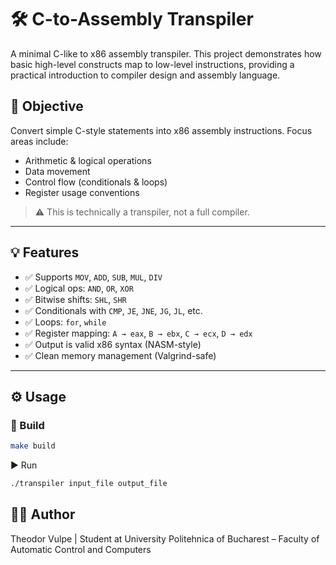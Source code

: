 # 🛠️ C-to-Assembly Transpiler

A minimal C-like to x86 assembly transpiler. This project demonstrates how basic high-level constructs map to low-level instructions, providing a practical introduction to compiler design and assembly language.

## 🎯 Objective

Convert simple C-style statements into x86 assembly instructions. Focus areas include:
- Arithmetic & logical operations
- Data movement
- Control flow (conditionals & loops)
- Register usage conventions

> ⚠️ This is technically a transpiler, not a full compiler.

---

## 💡 Features

- ✅ Supports `MOV`, `ADD`, `SUB`, `MUL`, `DIV`
- ✅ Logical ops: `AND`, `OR`, `XOR`
- ✅ Bitwise shifts: `SHL`, `SHR`
- ✅ Conditionals with `CMP`, `JE`, `JNE`, `JG`, `JL`, etc.
- ✅ Loops: `for`, `while`
- ✅ Register mapping: `A → eax`, `B → ebx`, `C → ecx`, `D → edx`
- ✅ Output is valid x86 syntax (NASM-style)
- ✅ Clean memory management (Valgrind-safe)

---


## ⚙️ Usage

### 🧱 Build

```bash
make build
```
▶️ Run

```bash
./transpiler input_file output_file
```
## 👨‍💻 Author

Theodor Vulpe | 
Student at University Politehnica of Bucharest – Faculty of Automatic Control and Computers
